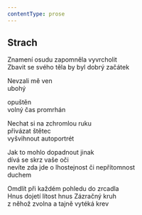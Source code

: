 ```yaml
---
contentType: prose
---
```


## Strach

Znamení osudu zapomněla vyvrcholit  
Zbavit se svého těla by byl dobrý začátek

Nevzali mě ven  
ubohý

opuštěn  
volný čas promrhán

Nechat si na zchromlou ruku  
přivázat štětec  
vyšvihnout autoportrét

Jak to mohlo dopadnout jinak  
dívá se skrz vaše oči  
nevíte zda jde o lhostejnost či nepřítomnost  
duchem

Omdlít při každém pohledu do zrcadla  
Hnus dojetí lítost hnus Zázračný kruh  
z něhož zvolna a tajně vytéká krev
